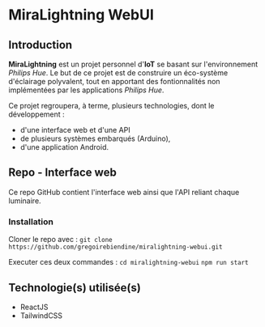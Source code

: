 # MiraLightning WebUI

## Introduction

**MiraLightning** est un projet personnel d'**IoT** se basant sur l'environnement *Philips Hue*.
Le but de ce projet est de construire un éco-système d'éclairage polyvalent, tout en apportant des fontionnalités non implémentées par les applications *Philips Hue*.

Ce projet regroupera, à terme, plusieurs technologies, dont le développement :
- d'une interface web et d'une API
- de plusieurs systèmes embarqués (Arduino),
- d'une application Android.

## Repo - Interface web

Ce repo GitHub contient l'interface web ainsi que l'API reliant chaque luminaire.

### Installation

Cloner le repo avec :
`git clone https://github.com/gregoirebiendine/miralightning-webui.git`

Executer ces deux commandes :
`cd miralightning-webui`
`npm run start`

## Technologie(s) utilisée(s)

- ReactJS
- TailwindCSS